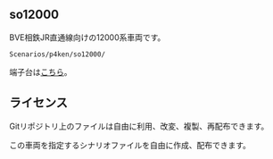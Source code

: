 ## so12000

BVE相鉄JR直通線向けの12000系車両です。

`Scenarios/p4ken/so12000/`

端子台は[こちら](https://docs.google.com/spreadsheets/d/1oMzCxnWc25uPoq5NIZ0ZaUg5W7odvAs2cIqkXJGYt8k/edit?usp=sharing)。

## ライセンス

Gitリポジトリ上のファイルは自由に利用、改変、複製、再配布できます。

この車両を指定するシナリオファイルを自由に作成、配布できます。
